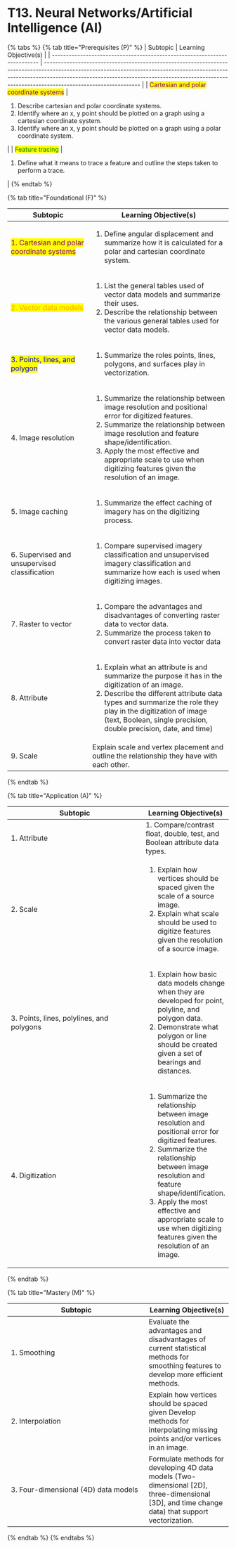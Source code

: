 # T13. Neural Networks/Artificial Intelligence (AI)

{% tabs %}
{% tab title="Prerequisites (P)" %}
| Subtopic                                                                  | Learning Objective(s)                                                                                                                                                                                                                                                        |
| ------------------------------------------------------------------------- | ---------------------------------------------------------------------------------------------------------------------------------------------------------------------------------------------------------------------------------------------------------------------------- |
| <mark style="color:purple;">Cartesian and polar coordinate systems</mark> | <ol><li>Describe cartesian and polar coordinate systems.</li><li>Identify where an x, y point should be plotted on a graph using a cartesian coordinate system.</li><li>Identify where an x, y point should be plotted on a graph using a polar coordinate system.</li></ol> |
| <mark style="color:green;">Feature tracing</mark>                         | <ol><li>Define what it means to trace a feature and outline the steps taken to perform a trace.</li></ol>                                                                                                                                                                    |
{% endtab %}

{% tab title="Foundational (F)" %}
<table><thead><tr><th width="249">Subtopic</th><th width="447">Learning Objective(s)</th></tr></thead><tbody><tr><td><mark style="color:purple;">1. Cartesian and polar coordinate systems</mark></td><td><ol><li>Define angular displacement and summarize how it is calculated for a polar and cartesian coordinate system.</li></ol></td></tr><tr><td><mark style="color:orange;">2. Vector data models</mark></td><td><ol><li>List the general tables used of vector data models and summarize their uses.</li><li>Describe the relationship between the various general tables used for vector data models.</li></ol></td></tr><tr><td><mark style="color:blue;">3. Points, lines, and polygon</mark></td><td><ol><li>Summarize the roles points, lines, polygons, and surfaces play in vectorization.</li></ol></td></tr><tr><td>4. Image resolution</td><td><ol><li>Summarize the relationship between image resolution and positional error for digitized features. </li><li>Summarize the relationship between image resolution and feature shape/identification. </li><li>Apply the most effective and appropriate scale to use when digitizing features given the resolution of an image.</li></ol></td></tr><tr><td>5. Image caching</td><td><ol><li>Summarize the effect caching of imagery has on the digitizing process.</li></ol></td></tr><tr><td>6. Supervised and unsupervised classification</td><td><ol><li>Compare supervised imagery classification and unsupervised imagery classification and summarize how each is used when digitizing images.</li></ol></td></tr><tr><td>7. Raster to vector</td><td><ol><li>Compare the advantages and disadvantages of converting raster data to vector data. </li><li>Summarize the process taken to convert raster data into vector data</li></ol></td></tr><tr><td>8. Attribute</td><td><ol><li>Explain what an attribute is and summarize the purpose it has in the digitization of an image. </li><li>Describe the different attribute data types and summarize the role they play in the digitization of image (text, Boolean, single precision, double precision, date, and time)</li></ol></td></tr><tr><td>9. Scale</td><td>Explain scale and vertex placement and outline the relationship they have with each other.</td></tr></tbody></table>
{% endtab %}

{% tab title="Application (A)" %}


<table><thead><tr><th width="298">Subtopic</th><th>Learning Objective(s)</th></tr></thead><tbody><tr><td>1. Attribute</td><td>1. Compare/contrast float, double, test, and Boolean attribute data types.</td></tr><tr><td>2. Scale</td><td><ol><li>Explain how vertices should be spaced given the scale of a source image. </li><li>Explain what scale should be used to digitize features given the resolution of a source image.</li></ol></td></tr><tr><td>3. Points, lines, polylines, and polygons</td><td><ol><li>Explain how basic data models change when they are developed for point, polyline, and polygon data. </li><li>Demonstrate what polygon or line should be created given a set of bearings and distances.</li></ol></td></tr><tr><td>4. Digitization</td><td><ol><li>Summarize the relationship between image resolution and positional error for digitized features. </li><li>Summarize the relationship between image resolution and feature shape/identification. </li><li>Apply the most effective and appropriate scale to use when digitizing features given the resolution of an image.</li></ol></td></tr></tbody></table>
{% endtab %}

{% tab title="Mastery (M)" %}


<table><thead><tr><th width="298">Subtopic</th><th>Learning Objective(s)</th></tr></thead><tbody><tr><td>1. Smoothing</td><td>Evaluate the advantages and disadvantages of current statistical methods for smoothing features to develop more efficient methods.</td></tr><tr><td>2. Interpolation</td><td>Explain how vertices should be spaced given Develop methods for interpolating missing points and/or vertices in an image.</td></tr><tr><td>3. Four-dimensional (4D) data models</td><td>Formulate methods for developing 4D data models (Two-dimensional [2D], three-dimensional [3D], and time change data) that support vectorization.</td></tr></tbody></table>
{% endtab %}
{% endtabs %}



